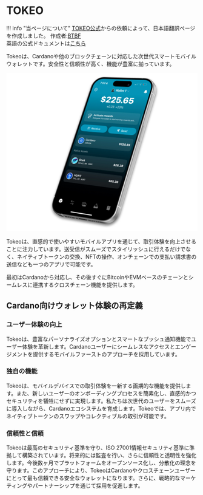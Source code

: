 # **TOKEO**

!!! info "当ページについて"
    [TOKEO公式](https://tokeopay.io/)からの依頼によって、日本語翻訳ページを作成しました。  作成者:[BTBF](https://x.com/btbfpark)  
    英語の公式ドキュメントは[こちら](https://tokeo.gitbook.io/tokeo)

Tokeoは、Cardanoや他のブロックチェーンに対応した次世代スマートモバイルウォレットです。安全性と信頼性が高く、機能が豊富に揃っています。

![](./images/1.jpg)

Tokeoは、直感的で使いやすいモバイルアプリを通じて、取引体験を向上させることに注力しています。送受信がスムーズでスタイリッシュに行えるだけでなく、ネイティブトークンの交換、NFTの操作、オンチェーンでの支払い請求書の送信なども一つのアプリで可能です。

最初はCardanoから対応し、その後すぐにBitcoinやEVMベースのチェーンとシームレスに連携するクロスチェーン機能を提供します。

## **Cardano向けウォレット体験の再定義**

### **ユーザー体験の向上**

Tokeoは、豊富なパーソナライズオプションとスマートなプッシュ通知機能でユーザー体験を革新します。Cardanoユーザーにシームレスなアクセスとエンゲージメントを提供するモバイルファーストのアプローチを採用しています。

### **独自の機能**

Tokeoは、モバイルデバイスでの取引体験を一新する画期的な機能を提供します。また、新しいユーザーのオンボーディングプロセスを簡素化し、直感的かつセキュリティを犠牲にせずに実現します。私たちは次世代のユーザーをスムーズに導入しながら、Cardanoエコシステムを育成します。Tokeoでは、アプリ内でネイティブトークンのスワップやコレクティブルの取引が可能です。

### **信頼性と信頼**

Tokeoは最高のセキュリティ基準を守り、ISO 27001情報セキュリティ基準に準拠して構築されています。将来的には監査を行い、さらに信頼性と透明性を強化します。今後数ヶ月でプラットフォームをオープンソース化し、分散化の理念を守ります。このアプローチにより、TokeoはCardanoやクロスチェーンユーザーにとって最も信頼できる安全なウォレットになります。さらに、戦略的なマーケティングやパートナーシップを通じて採用を促進します。
